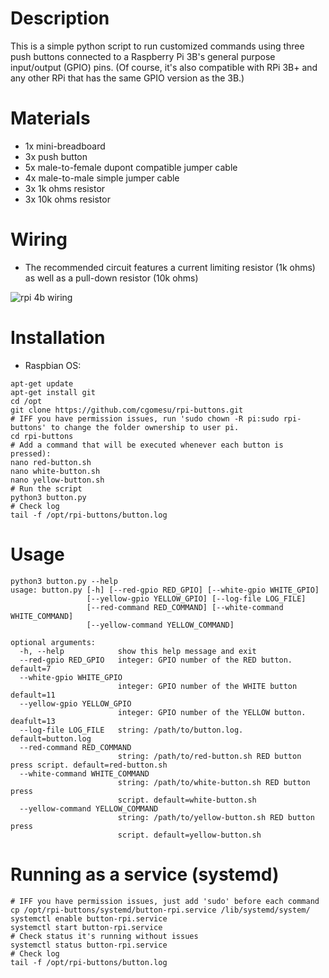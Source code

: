 # Description
This is a simple python script to run customized commands using three push buttons connected to a Raspberry Pi 3B's general purpose input/output (GPIO) pins.  (Of course, it's also compatible with RPi 3B+ and any other RPi that has the same GPIO version as the 3B.)

# Materials
- 1x mini-breadboard
- 3x push button
- 5x male-to-female dupont compatible jumper cable
- 4x male-to-male simple jumper cable
- 3x 1k ohms resistor
- 3x 10k ohms resistor

# Wiring
- The recommended circuit features a current limiting resistor (1k ohms) as well as a pull-down resistor (10k ohms)

![rpi 4b wiring](https://i.imgur.com/IfLnKS6.png)

# Installation
- Raspbian OS:
```
apt-get update
apt-get install git
cd /opt
git clone https://github.com/cgomesu/rpi-buttons.git
# IFF you have permission issues, run 'sudo chown -R pi:sudo rpi-buttons' to change the folder ownership to user pi.
cd rpi-buttons
# Add a command that will be executed whenever each button is pressed):
nano red-button.sh
nano white-button.sh
nano yellow-button.sh
# Run the script
python3 button.py
# Check log
tail -f /opt/rpi-buttons/button.log
```

# Usage
```
python3 button.py --help
usage: button.py [-h] [--red-gpio RED_GPIO] [--white-gpio WHITE_GPIO]
                 [--yellow-gpio YELLOW_GPIO] [--log-file LOG_FILE]
                 [--red-command RED_COMMAND] [--white-command WHITE_COMMAND]
                 [--yellow-command YELLOW_COMMAND]

optional arguments:
  -h, --help            show this help message and exit
  --red-gpio RED_GPIO   integer: GPIO number of the RED button. default=7
  --white-gpio WHITE_GPIO
                        integer: GPIO number of the WHITE button default=11
  --yellow-gpio YELLOW_GPIO
                        integer: GPIO number of the YELLOW button. deafult=13
  --log-file LOG_FILE   string: /path/to/button.log. default=button.log
  --red-command RED_COMMAND
                        string: /path/to/red-button.sh RED button press script. default=red-button.sh
  --white-command WHITE_COMMAND
                        string: /path/to/white-button.sh RED button press
                        script. default=white-button.sh
  --yellow-command YELLOW_COMMAND
                        string: /path/to/yellow-button.sh RED button press
                        script. default=yellow-button.sh
```

# Running as a service (systemd)
```
# IFF you have permission issues, just add 'sudo' before each command
cp /opt/rpi-buttons/systemd/button-rpi.service /lib/systemd/system/
systemctl enable button-rpi.service
systemctl start button-rpi.service
# Check status it's running without issues
systemctl status button-rpi.service
# Check log
tail -f /opt/rpi-buttons/button.log
```
